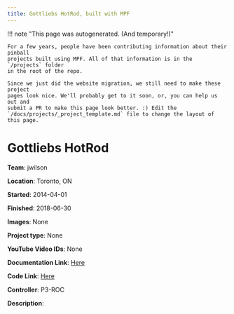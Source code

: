 ```yaml
---
title: Gottliebs HotRod, built with MPF
---
```


<!-- This file is used as the template for all the individual project pages. -->

!!! note "This page was autogenerated. (And temporary!)"

    For a few years, people have been contributing information about their pinball
    projects built using MPF. All of that information is in the `/projects` folder
    in the root of the repo.

    Since we just did the website migration, we still need to make these project
    pages look nice. We'll probably get to it soon, or, you can help us out and
    submit a PR to make this page look better. :) Edit the
    `/docs/projects/_project_template.md` file to change the layout of this page.

# Gottliebs HotRod

**Team**: jwilson

**Location**: Toronto, ON

**Started**: 2014-04-01

**Finished**: 2018-06-30

**Images**: None

**Project type**: None

**YouTube Video IDs**: None

**Documentation Link**: [Here](https://pinside.com/pinball/forum/topic/gottlieb-hot-rod-a-tribute-to-classic-em-pinball)


**Code Link**: [Here](https://github.com/missionpinball/hotrod)



**Controller**: P3-ROC

**Description**:



<!-- Note, do not edit this file directly, as it will be overwritten when the list is regenerated.

To edit information about a project, edit the project's YAML file in the `/projects` folder. (Off the
root of the repo, not this folder which is `/www/projects`.)

To edit the look and feel or layout of this page, edit the `_project_template.md` file in the `/www/projects` folder. -->